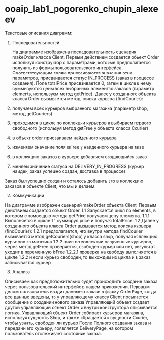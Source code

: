 # ooaip_lab1_pogorenko_chupin_alexeev



Текстовые описания диаграмм: 

1) Последовательностей

   На диаграмме изображена последовательность сценария makeOrder класса Client. 
Первым действием создается объект Order используя конструктор с параметрами, которые предполагается получить из формы пользовательского интерфейса. Соответствующим полям присваиваются значения этих параметров, присваивается статус IN_PROCESS (заказ в процессе создания).
Поле totalPrice присваивается 0, затем в цикле к нему суммируются цены всех выбранных элементах заказов (параметр elements, используем метод getPrice).
Далее у созданного объекта класса Order вызывается метод поиска курьера (findCourier):
1) получаем всех курьеров выбранного магазина (параметр shop, метод getCouriers)
2) проходимся в цикле по коллекции курьеров и выбираем первого свободного (используя метод getFree у объекта класса Courier)
3) в объект order присваиваем найденного курьера
4) изменяем значение поля isFree у найденного курьера на false
5) в коллекцию заказов в курьере добавляем создающийся заказ
6) меняем значение статуса на DELIVERY_IN_PROGRESS (курьер найден, заказ успешно создан, доставка в процессе) 

Заказ был успешно создан и осталось добавить его в коллекцию заказов в объекте Client, что мы и делаем. 

2) Коммуникаций

На диаграмме изображен сценарий makeOrder объекта Client.
Первым действием создается объект Order.
1.1 Запускается цикл по elements, в котором с помоещью метода getPrice получаем цену элемента. 
1.1.1 Выполняется в цикле 1.1 суммируя price  и получая totalPrice.
1.2 Далее у созданного объекта класса Order вызывается метод поиска курьера (findCourier):
1.2.1 предполагается, что внутри метода findCourier вызывается метод getCouriers(shop) у класса shop, получая коллекцию курьеров из магазина
1.2.2 цикл по коллекции полученных курьеров, через метод getFree проверяется, свободен курьер или нет, результат уходит в переменную isFree
1.2.2.1 проверка на свободу выполняется в цикле 1.2.2 и если курьер свободен, то выхождим из цикла и в заказ записывается курьер

3) Анализа

Описываем как предположительно будет происходить создание заказа через пользовательский интерфейс в нашем приложении.
   Перваым делом пользователь вводит данные о заказе в форму OrderPage, когда все данные введены, то у управляющему классу Client посылается сообщение о создании нового заказа
   Управляющий объект создает другой управляющий объект Order и внутри конструктора описывается логика.
   Управляющий объект Order собирает курьеров магазина, используя сущность Shop, и также обращается к сущности Courier, чтобы узнать, свободен ли курьер
   После Полного создания заказа и передачи его курьеру, появляется DeliveryPage, на котором пользователь отслеживает состояние заказа.
